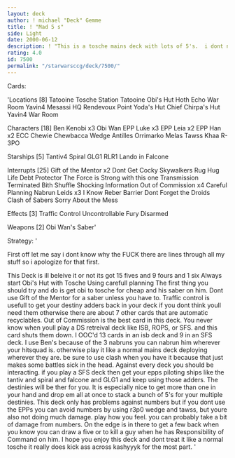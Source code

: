 ```yaml
---
layout: deck
author: ! michael "Deck" Gemme
title: ! "Mad 5 s"
side: Light
date: 2000-06-12
description: ! "This is a tosche mains deck with lots of 5's.  i dont need lots of characters to win.  you may think this just another tosche deck, and maybe it is but my 5's wreck house. so check it out."
rating: 4.0
id: 7500
permalink: "/starwarsccg/deck/7500/"
---
```

Cards: 

'Locations [8]
Tatooine Tosche Station 
Tatooine Obi's Hut 
Hoth Echo War Room
Yavin4 Mesassi HQ
Rendevoux Point
Yoda's Hut
Chief Chirpa's Hut
Yavin4 War Room

Characters [18]
Ben Kenobi x3
Obi Wan
EPP Luke x3
EPP Leia x2
EPP Han x2
ECC Chewie
Chewbacca
Wedge Antilles
Orrimarko
Melas
Tawss Khaa
R-3PO

Starships [5]
Tantiv4
Spiral
GLG1
RLR1
Lando in Falcone

Interrupts [25]
Gift of the Mentor x2 
Dont Get Cocky 
Skywalkers 
Rug Hug
Life Debt
Protector
The Force is Strong with this one 
Transmission Terminated 
Bith Shuffle 
Shocking Information 
Out of Commission x4 
Careful Planning 
Nabrun Leids x3
I Know 
Reber Barrier
Dont Forget the Droids 
Clash of Sabers
Sorry About the Mess

Effects [3]
Traffic Control
Uncontrollable Fury
Disarmed 

Weapons [2]
Obi Wan's Saber'

Strategy: '

First off let me say i dont know why the FUCK there are lines through all my stuff so i apologize for that first.

This Deck is ill beleive it or not
its got 15 fives and 9 fours and 1 six
Always start Obi's Hut with Tosche Using carefull planning
The first thing you should try and do is get obi to tosche for cheap and his saber on him.  Dont use Gift of the Mentor for a saber unless you have to.  Traffic control is usefull to get your destiny adders back in your deck if you dont think youll need them otherwise there are about 7 other cards that are automatic recyclables.  Out of Commission is the best card in this deck.  You never know when youll play a DS retreival deck like ISB, ROPS, or SFS.  and this card shuts them down.  I OOC'd 13 cards in an isb deck and 9 in an SFS deck.  I use Ben's because of the 3 nabruns you can nabrun him wherever your hitsquad is.  otherwise play it like a normal mains deck deploying wherever they are.	be sure to use clash when you have it because that just makes some battles sick in the head.
Against every deck you should be interacting.  if you play a SFS deck then get your epps piloting ships like the tantiv and spiral and falcone and GLG1 and keep using those adders.  The destinies will be ther for you.  It is especially nice to get more than one in your hand and drop em all at once to stack a bunch of 5's for your multiple destinies.  This deck only has problems against numbers but if you dont use the EPPs you can avoid numbers by using r3p0 wedge and tawss, but youre also not doing much damage.  play  how you feel.  you can probably take a bit of damage from numbers.  On the edge is in there to get a few back when you know you can draw a five or to kill a guy when he has Responsibility of Command on him.  I hope you enjoy this deck and dont treat it like a normal tosche it really does kick ass across kashyyyk for the most part. '
